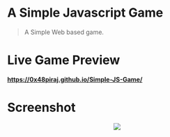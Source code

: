 # A Simple Javascript Game
> A Simple Web based game.

# Live Game Preview

**https://0x48piraj.github.io/Simple-JS-Game/**

# Screenshot


<p align="center">
  <img src="https://user-images.githubusercontent.com/5800726/44631732-e870f580-a98d-11e8-8485-317fb7a2c1aa.pn">
</p>

